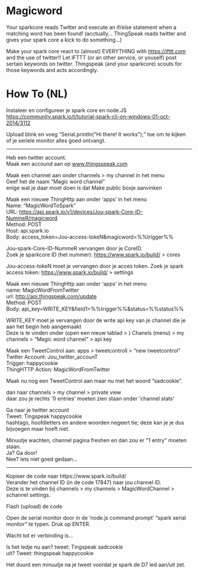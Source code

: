 Magicword
=========

Your sparkcore reads Twitter and execute an if/else statement when a matching word has been found!
(acctually... ThingSpeak reads twitter and gives your spark core a kick to do something...)

  Make your spark core react to (almost) EVERYTHING with https://ifttt.com and the use of twitter!!
  Let IFTTT (or an other service, or youself) post sertain keywords on twitter.
  Thingspeak (and your sparkcore) scouts for those keywords and acts accordingly.

How To (NL)
=========
Instaleer en configureer je spark core en node.JS  <br>
https://community.spark.io/t/tutorial-spark-cli-on-windows-01-oct-2014/3112 <br>

Upload blink en voeg “Serial.println("Hi there! It works");” toe om te kijken of je seriele monitor alles goed ontvangt.   <hr>
Heb een twitter account. <br>
<h>
Maak een accound aan op www.thingsspeak.com <br>

Maak een channel aan onder channels > my channel  in het menu <br>
Geef het de naam “Magic word channel” <br>
enige wat je daar moet doen is dat Make public boxje aanvinken <br>

Maak een nieuwe ThingHttp aan onder ‘apps’ in het menu <br>
Name: “MagicWordToSpark” <br>
URL: https://api.spark.io/v1/devices/Jou-spark-Core-ID-NummeR/magicword <br>
Method: POST <br>
Host: api.spark.io <br>
Body: access_token=Jou-access-tokeN&magicword=%%trigger%% <br>

Jou-spark-Core-ID-NummeR vervangen door je CoreID.  <br>
Zoek je sparkcore ID (het nummer):  https://www.spark.io/build/ > cores <br>

Jou-access-tokeN moet je vervangen door je acces token. Zoek je spark access token:  https://www.spark.io/build/ > settings <br>

Maak een nieuwe ThingHttp aan onder ‘apps’ in het menu <br>
name: MagicWordFromTwitter <br>
url: http://api.thingspeak.com/update <br>
Method: POST <br>
Body: api_key=WRITE_KEY&field1=%%trigger%%&status=%%status%% <br>

WRITE_KEY moet je vervangen door de write api key van je channel die je aan het begin heb aangemaakt <br>
Deze is te vinden onder  (open een nieuw tablad > ) Chanels (menu) > my channels > “Magic word channel” > api key <br>

Maak een TweetControl aan: apps > tweetcontroll > “new tweetcontrol” <br>
Twitter Account: Jou_twitter_accounT <br>
Trigger: happycookie <br>
ThingHTTP Action: MagicWordFromTwitter <br>

Maak nu nog een TweetControl aan maar nu met het woord “sadcookie”. <br>

dan naar channels > my channel > private view <br>
daar zou je rechts '0 entries' moeten zien staan onder 'channel stats' <br>

Ga naar je twitter account <br>
Tweet: Tingspeak happycookie <br>
hashtags, hoofdletters en andere woorden negeert tie; deze kan je je dus bijvoegen maar hoeft niet. <br>

Minuutje wachten, channel pagina freshen en dan zou er "1 entry" moeten staan. <br>
Ja? Ga door! <br>
Nee? Iets niet goed gedaan… <br>
 <hr>
Kopieer de code naar https://www.spark.io/build/ <br>
Verander het channel ID (in de code 17847) naar jou channel ID. <br>
Deze is te vinden bij  channels > my channels > MagicWordChannel > schannel settings. <br>

Flash (upload) de code <br>

Open de serial monitor door in de ‘node.js command prompt’  “spark serial monitor” te typen. Druk op ENTER.<br>

Wacht tot er verbinding is… <br>

Is het ledje nu aan? tweet: Tingspeak sadcookie <br>
uit? Tweet: thingspeak happycookie <br>

Het duurd een minuutje na je tweet voordat je spark de D7 led aan/uit zet. <br>
